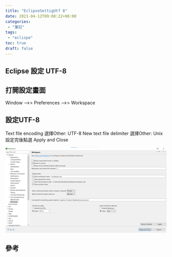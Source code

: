 ```yaml
---
title: "EclipseSettigUtf 8"
date: 2021-04-12T09:08:22+08:00
categories:
 - "筆記"
tags:
 - "eclispe"
toc: true
draft: false
---
```



## Eclipse 設定 UTF-8
<!-- 簡介 -->
<!--more-->


## 打開設定畫面

Window -->> Preferences -->> Workspace

## 設定UTF-8

Text file encoding 選擇Other: UTF-8 
New text file delimiter 選擇Other: Unix
設定完後點選 Apply and Close 

![ eclipseSettingUtf-8 ](/images/eclipse/eclipseSettingUtf-8.png)

## 參考
